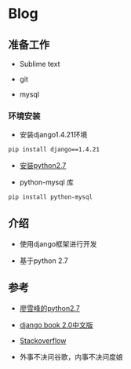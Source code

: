 # Blog 

## 准备工作

* Sublime text

* git

* mysql

### 环境安装

* 安装django1.4.21环境

```bash
pip install django==1.4.21
```

* [安装python2.7](https://www.python.org/downloads/release/python-2711/)

* python-mysql 库

```bash
pip install python-mysql
```

## 介绍

* 使用django框架进行开发

* 基于python 2.7

## 参考

* [廖雪峰的python2.7](http://www.liaoxuefeng.com/wiki/001374738125095c955c1e6d8bb493182103fac9270762a000)

* [django book 2.0中文版](http://docs.30c.org/djangobook2/)

* [Stackoverflow](http://stackoverflow.com/) 

* 外事不决问谷歌，内事不决问度娘







